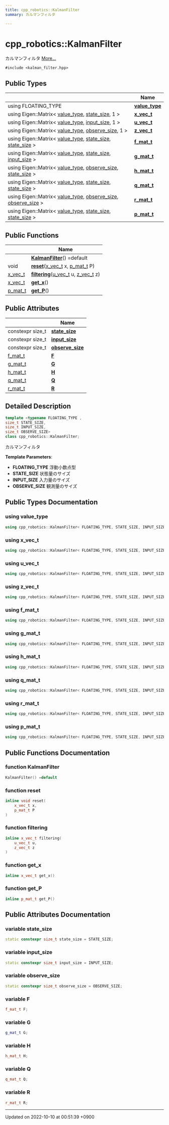 ```yaml
---
title: cpp_robotics::KalmanFilter
summary: カルマンフィルタ 

---
```


# cpp_robotics::KalmanFilter



カルマンフィルタ  [More...](#detailed-description)


`#include <kalman_filter.hpp>`

## Public Types

|                | Name           |
| -------------- | -------------- |
| using FLOATING_TYPE | **[value_type](/cpp_robotics/doxybook/Classes/classcpp__robotics_1_1KalmanFilter/#using-value-type)**  |
| using Eigen::Matrix< [value_type](/cpp_robotics/doxybook/Classes/classcpp__robotics_1_1KalmanFilter/#using-value-type), [state_size](/cpp_robotics/doxybook/Classes/classcpp__robotics_1_1KalmanFilter/#variable-state-size), 1 > | **[x_vec_t](/cpp_robotics/doxybook/Classes/classcpp__robotics_1_1KalmanFilter/#using-x-vec-t)**  |
| using Eigen::Matrix< [value_type](/cpp_robotics/doxybook/Classes/classcpp__robotics_1_1KalmanFilter/#using-value-type), [input_size](/cpp_robotics/doxybook/Classes/classcpp__robotics_1_1KalmanFilter/#variable-input-size), 1 > | **[u_vec_t](/cpp_robotics/doxybook/Classes/classcpp__robotics_1_1KalmanFilter/#using-u-vec-t)**  |
| using Eigen::Matrix< [value_type](/cpp_robotics/doxybook/Classes/classcpp__robotics_1_1KalmanFilter/#using-value-type), [observe_size](/cpp_robotics/doxybook/Classes/classcpp__robotics_1_1KalmanFilter/#variable-observe-size), 1 > | **[z_vec_t](/cpp_robotics/doxybook/Classes/classcpp__robotics_1_1KalmanFilter/#using-z-vec-t)**  |
| using Eigen::Matrix< [value_type](/cpp_robotics/doxybook/Classes/classcpp__robotics_1_1KalmanFilter/#using-value-type), [state_size](/cpp_robotics/doxybook/Classes/classcpp__robotics_1_1KalmanFilter/#variable-state-size), [state_size](/cpp_robotics/doxybook/Classes/classcpp__robotics_1_1KalmanFilter/#variable-state-size) > | **[f_mat_t](/cpp_robotics/doxybook/Classes/classcpp__robotics_1_1KalmanFilter/#using-f-mat-t)**  |
| using Eigen::Matrix< [value_type](/cpp_robotics/doxybook/Classes/classcpp__robotics_1_1KalmanFilter/#using-value-type), [state_size](/cpp_robotics/doxybook/Classes/classcpp__robotics_1_1KalmanFilter/#variable-state-size), [input_size](/cpp_robotics/doxybook/Classes/classcpp__robotics_1_1KalmanFilter/#variable-input-size) > | **[g_mat_t](/cpp_robotics/doxybook/Classes/classcpp__robotics_1_1KalmanFilter/#using-g-mat-t)**  |
| using Eigen::Matrix< [value_type](/cpp_robotics/doxybook/Classes/classcpp__robotics_1_1KalmanFilter/#using-value-type), [observe_size](/cpp_robotics/doxybook/Classes/classcpp__robotics_1_1KalmanFilter/#variable-observe-size), [state_size](/cpp_robotics/doxybook/Classes/classcpp__robotics_1_1KalmanFilter/#variable-state-size) > | **[h_mat_t](/cpp_robotics/doxybook/Classes/classcpp__robotics_1_1KalmanFilter/#using-h-mat-t)**  |
| using Eigen::Matrix< [value_type](/cpp_robotics/doxybook/Classes/classcpp__robotics_1_1KalmanFilter/#using-value-type), [state_size](/cpp_robotics/doxybook/Classes/classcpp__robotics_1_1KalmanFilter/#variable-state-size), [state_size](/cpp_robotics/doxybook/Classes/classcpp__robotics_1_1KalmanFilter/#variable-state-size) > | **[q_mat_t](/cpp_robotics/doxybook/Classes/classcpp__robotics_1_1KalmanFilter/#using-q-mat-t)**  |
| using Eigen::Matrix< [value_type](/cpp_robotics/doxybook/Classes/classcpp__robotics_1_1KalmanFilter/#using-value-type), [observe_size](/cpp_robotics/doxybook/Classes/classcpp__robotics_1_1KalmanFilter/#variable-observe-size), [observe_size](/cpp_robotics/doxybook/Classes/classcpp__robotics_1_1KalmanFilter/#variable-observe-size) > | **[r_mat_t](/cpp_robotics/doxybook/Classes/classcpp__robotics_1_1KalmanFilter/#using-r-mat-t)**  |
| using Eigen::Matrix< [value_type](/cpp_robotics/doxybook/Classes/classcpp__robotics_1_1KalmanFilter/#using-value-type), [state_size](/cpp_robotics/doxybook/Classes/classcpp__robotics_1_1KalmanFilter/#variable-state-size), [state_size](/cpp_robotics/doxybook/Classes/classcpp__robotics_1_1KalmanFilter/#variable-state-size) > | **[p_mat_t](/cpp_robotics/doxybook/Classes/classcpp__robotics_1_1KalmanFilter/#using-p-mat-t)**  |

## Public Functions

|                | Name           |
| -------------- | -------------- |
| | **[KalmanFilter](/cpp_robotics/doxybook/Classes/classcpp__robotics_1_1KalmanFilter/#function-kalmanfilter)**() =default |
| void | **[reset](/cpp_robotics/doxybook/Classes/classcpp__robotics_1_1KalmanFilter/#function-reset)**([x_vec_t](/cpp_robotics/doxybook/Classes/classcpp__robotics_1_1KalmanFilter/#using-x-vec-t) x, [p_mat_t](/cpp_robotics/doxybook/Classes/classcpp__robotics_1_1KalmanFilter/#using-p-mat-t) P) |
| [x_vec_t](/cpp_robotics/doxybook/Classes/classcpp__robotics_1_1KalmanFilter/#using-x-vec-t) | **[filtering](/cpp_robotics/doxybook/Classes/classcpp__robotics_1_1KalmanFilter/#function-filtering)**([u_vec_t](/cpp_robotics/doxybook/Classes/classcpp__robotics_1_1KalmanFilter/#using-u-vec-t) u, [z_vec_t](/cpp_robotics/doxybook/Classes/classcpp__robotics_1_1KalmanFilter/#using-z-vec-t) z) |
| [x_vec_t](/cpp_robotics/doxybook/Classes/classcpp__robotics_1_1KalmanFilter/#using-x-vec-t) | **[get_x](/cpp_robotics/doxybook/Classes/classcpp__robotics_1_1KalmanFilter/#function-get-x)**() |
| [p_mat_t](/cpp_robotics/doxybook/Classes/classcpp__robotics_1_1KalmanFilter/#using-p-mat-t) | **[get_P](/cpp_robotics/doxybook/Classes/classcpp__robotics_1_1KalmanFilter/#function-get-p)**() |

## Public Attributes

|                | Name           |
| -------------- | -------------- |
| constexpr size_t | **[state_size](/cpp_robotics/doxybook/Classes/classcpp__robotics_1_1KalmanFilter/#variable-state-size)**  |
| constexpr size_t | **[input_size](/cpp_robotics/doxybook/Classes/classcpp__robotics_1_1KalmanFilter/#variable-input-size)**  |
| constexpr size_t | **[observe_size](/cpp_robotics/doxybook/Classes/classcpp__robotics_1_1KalmanFilter/#variable-observe-size)**  |
| [f_mat_t](/cpp_robotics/doxybook/Classes/classcpp__robotics_1_1KalmanFilter/#using-f-mat-t) | **[F](/cpp_robotics/doxybook/Classes/classcpp__robotics_1_1KalmanFilter/#variable-f)**  |
| [g_mat_t](/cpp_robotics/doxybook/Classes/classcpp__robotics_1_1KalmanFilter/#using-g-mat-t) | **[G](/cpp_robotics/doxybook/Classes/classcpp__robotics_1_1KalmanFilter/#variable-g)**  |
| [h_mat_t](/cpp_robotics/doxybook/Classes/classcpp__robotics_1_1KalmanFilter/#using-h-mat-t) | **[H](/cpp_robotics/doxybook/Classes/classcpp__robotics_1_1KalmanFilter/#variable-h)**  |
| [q_mat_t](/cpp_robotics/doxybook/Classes/classcpp__robotics_1_1KalmanFilter/#using-q-mat-t) | **[Q](/cpp_robotics/doxybook/Classes/classcpp__robotics_1_1KalmanFilter/#variable-q)**  |
| [r_mat_t](/cpp_robotics/doxybook/Classes/classcpp__robotics_1_1KalmanFilter/#using-r-mat-t) | **[R](/cpp_robotics/doxybook/Classes/classcpp__robotics_1_1KalmanFilter/#variable-r)**  |

## Detailed Description

```cpp
template <typename FLOATING_TYPE ,
size_t STATE_SIZE,
size_t INPUT_SIZE,
size_t OBSERVE_SIZE>
class cpp_robotics::KalmanFilter;
```

カルマンフィルタ 

**Template Parameters**: 

  * **FLOATING_TYPE** 浮動小数点型 
  * **STATE_SIZE** 状態量のサイズ 
  * **INPUT_SIZE** 入力量のサイズ 
  * **OBSERVE_SIZE** 観測量のサイズ 

## Public Types Documentation

### using value_type

```cpp
using cpp_robotics::KalmanFilter< FLOATING_TYPE, STATE_SIZE, INPUT_SIZE, OBSERVE_SIZE >::value_type =  FLOATING_TYPE;
```


### using x_vec_t

```cpp
using cpp_robotics::KalmanFilter< FLOATING_TYPE, STATE_SIZE, INPUT_SIZE, OBSERVE_SIZE >::x_vec_t =  Eigen::Matrix<value_type, state_size, 1>;
```


### using u_vec_t

```cpp
using cpp_robotics::KalmanFilter< FLOATING_TYPE, STATE_SIZE, INPUT_SIZE, OBSERVE_SIZE >::u_vec_t =  Eigen::Matrix<value_type, input_size, 1>;
```


### using z_vec_t

```cpp
using cpp_robotics::KalmanFilter< FLOATING_TYPE, STATE_SIZE, INPUT_SIZE, OBSERVE_SIZE >::z_vec_t =  Eigen::Matrix<value_type, observe_size, 1>;
```


### using f_mat_t

```cpp
using cpp_robotics::KalmanFilter< FLOATING_TYPE, STATE_SIZE, INPUT_SIZE, OBSERVE_SIZE >::f_mat_t =  Eigen::Matrix<value_type, state_size, state_size>;
```


### using g_mat_t

```cpp
using cpp_robotics::KalmanFilter< FLOATING_TYPE, STATE_SIZE, INPUT_SIZE, OBSERVE_SIZE >::g_mat_t =  Eigen::Matrix<value_type, state_size, input_size>;
```


### using h_mat_t

```cpp
using cpp_robotics::KalmanFilter< FLOATING_TYPE, STATE_SIZE, INPUT_SIZE, OBSERVE_SIZE >::h_mat_t =  Eigen::Matrix<value_type, observe_size, state_size>;
```


### using q_mat_t

```cpp
using cpp_robotics::KalmanFilter< FLOATING_TYPE, STATE_SIZE, INPUT_SIZE, OBSERVE_SIZE >::q_mat_t =  Eigen::Matrix<value_type, state_size, state_size>;
```


### using r_mat_t

```cpp
using cpp_robotics::KalmanFilter< FLOATING_TYPE, STATE_SIZE, INPUT_SIZE, OBSERVE_SIZE >::r_mat_t =  Eigen::Matrix<value_type, observe_size, observe_size>;
```


### using p_mat_t

```cpp
using cpp_robotics::KalmanFilter< FLOATING_TYPE, STATE_SIZE, INPUT_SIZE, OBSERVE_SIZE >::p_mat_t =  Eigen::Matrix<value_type, state_size, state_size>;
```


## Public Functions Documentation

### function KalmanFilter

```cpp
KalmanFilter() =default
```


### function reset

```cpp
inline void reset(
    x_vec_t x,
    p_mat_t P
)
```


### function filtering

```cpp
inline x_vec_t filtering(
    u_vec_t u,
    z_vec_t z
)
```


### function get_x

```cpp
inline x_vec_t get_x()
```


### function get_P

```cpp
inline p_mat_t get_P()
```


## Public Attributes Documentation

### variable state_size

```cpp
static constexpr size_t state_size = STATE_SIZE;
```


### variable input_size

```cpp
static constexpr size_t input_size = INPUT_SIZE;
```


### variable observe_size

```cpp
static constexpr size_t observe_size = OBSERVE_SIZE;
```


### variable F

```cpp
f_mat_t F;
```


### variable G

```cpp
g_mat_t G;
```


### variable H

```cpp
h_mat_t H;
```


### variable Q

```cpp
q_mat_t Q;
```


### variable R

```cpp
r_mat_t R;
```


-------------------------------

Updated on 2022-10-10 at 00:51:39 +0900